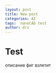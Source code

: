 ```yaml
---
layout: post
title: New post
categories: AI
tags:  nanoCAD test
author: drz
---
```

# Test

описание фиг взлетит
